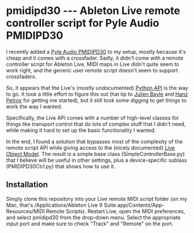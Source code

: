 # pmidipd30 --- Ableton Live remote controller script for Pyle Audio PMIDIPD30

I recently added a [Pyle Audio PMIDIPD30](https://www.pyleaudio.com/sku/PMIDIPD30) to my setup, mostly because it's cheap and it comes with a crossfader. Sadly, it didn't come with a remote controller script for Ableton Live, MIDI maps in Live didn't quite seem to work right, and the generic user remote script doesn't seem to support crossfaders.

So, it appears that the Live's (mostly undocumented) [Python API](https://github.com/gluon/AbletonLive9_RemoteScripts) is the way to go. It took a little effort to figure this out (hat tip to [Julien Bayle](https://github.com/gluon) and [Hanz Petrov](http://remotescripts.blogspot.de/) for getting me started), but it still took some digging to get things to work the way I wanted.

Specifically, the Live API comes with a number of high-level classes for things like transport control that do lots of complex stuff that I didn't need, while making it hard to set up the basic functionality I wanted.

In the end, I found a solution that bypasses most of the complexity of the remote script API while giving access to the (nicely documented) [Live Object Model](https://docs.cycling74.com/max5/refpages/m4l-ref/m4l_live_object_model.html). The result is a simple base class (SimpleControllerBase.py) that I believe will be useful in other settings, plus a device-specific sublass (PMIDIPD30Ctrl.py) that shows how to use it.

## Installation

Simply clone this repository into your Live remote MIDI script folder (on my Mac, that's /Applications/Ableton Live 9 Suite.app/Contents/App-Resources/MIDI Remote Scripts). Restart Live, open the MIDI preferences, and select pmidipd30 from the drop-down menu. Select the appropriate input port and make sure to check "Track" and "Remote" on the port.
